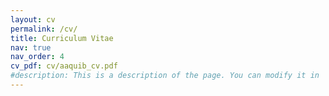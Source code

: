 ```yaml
---
layout: cv
permalink: /cv/
title: Curriculum Vitae
nav: true
nav_order: 4
cv_pdf: cv/aaquib_cv.pdf
#description: This is a description of the page. You can modify it in 'pages/_cv.md'. You can also change or remove the top pdf download button.
---
```


<object data="../assets/pdf/cv/aaquib_cv.pdf" width="1000" height="1000" type='application/pdf'></object>
